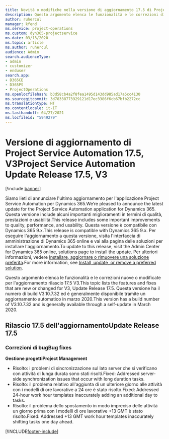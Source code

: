 ```yaml
---
title: Novità o modifiche nella versione di aggiornamento 17.5 di Project Service Automation, aggiornamento rapido V3
description: Questo argomento elenca le funzionalità e le correzioni disponibili nella versione di aggiornamento 17.5 di Project Service Automation V3.
author: ruhercul
manager: kfend
ms.service: project-operations
ms.custom: dyn365-projectservice
ms.date: 03/13/2020
ms.topic: article
ms.author: ruhercul
audience: Admin
search.audienceType:
- admin
- customizer
- enduser
search.app:
- D365CE
- D365PS
- ProjectOperations
ms.openlocfilehash: b3d58cb4a2f8fea1495d143dd985ad17a5cc4130
ms.sourcegitcommit: 3d78338773929121d17ec3386f6cb67bfb2272cc
ms.translationtype: HT
ms.contentlocale: it-IT
ms.lasthandoff: 04/27/2021
ms.locfileid: "5949279"
---
```

# <a name="project-service-automation-update-release-175-v3"></a><span data-ttu-id="e7404-103">Versione di aggiornamento di Project Service Automation 17.5, V3</span><span class="sxs-lookup"><span data-stu-id="e7404-103">Project Service Automation Update Release 17.5, V3</span></span>

[!include [banner](../includes/psa-now-project-operations.md)]

<span data-ttu-id="e7404-104">Siamo lieti di annunciare l'ultimo aggiornamento per l'applicazione Project Service Automation per Dynamics 365.</span><span class="sxs-lookup"><span data-stu-id="e7404-104">We’re pleased to announce the latest update for the Project Service Automation application for Dynamics 365.</span></span> <span data-ttu-id="e7404-105">Questa versione include alcuni importanti miglioramenti in termini di qualità, prestazioni e usabilità.</span><span class="sxs-lookup"><span data-stu-id="e7404-105">This release includes some important improvements to quality, performance, and usability.</span></span>  <span data-ttu-id="e7404-106">Questa versione è compatibile con Dynamics 365 9.x.</span><span class="sxs-lookup"><span data-stu-id="e7404-106">This release is compatible with Dynamics 365 9.x.</span></span> <span data-ttu-id="e7404-107">Per eseguire l'aggiornamento a questa versione, visita l'interfaccia di amministrazione di Dynamics 365 online e vai alla pagina delle soluzioni per installare l'aggiornamento.</span><span class="sxs-lookup"><span data-stu-id="e7404-107">To update to this release, visit the Admin Center for Dynamics 365 online, solutions page to install the update.</span></span> <span data-ttu-id="e7404-108">Per ulteriori informazioni, vedere [Installare, aggiornare o rimuovere una soluzione preferita](/power-platform/admin/install-remove-preferred-solution).</span><span class="sxs-lookup"><span data-stu-id="e7404-108">For more information, see [Install, update, or remove a preferred solution](/power-platform/admin/install-remove-preferred-solution).</span></span>

<span data-ttu-id="e7404-109">Questo argomento elenca le funzionalità e le correzioni nuove o modificate per l'aggiornamento rilascio 17.5 V3.</span><span class="sxs-lookup"><span data-stu-id="e7404-109">This topic lists the features and fixes that are new or changed for V3, Update Release 17.5.</span></span> <span data-ttu-id="e7404-110">Questa versione ha il numero di build V3.10.7.32 ed è generalmente disponibile tramite un aggiornamento automatico in marzo 2020.</span><span class="sxs-lookup"><span data-stu-id="e7404-110">This version has a build number of V3.10.7.32 and is generally available through a self-update in March 2020.</span></span>


## <a name="update-release-175"></a><span data-ttu-id="e7404-111">Rilascio 17.5 dell'aggiornamento</span><span class="sxs-lookup"><span data-stu-id="e7404-111">Update Release 17.5</span></span>

### <a name="bug-fixes"></a><span data-ttu-id="e7404-112">Correzioni di bug</span><span class="sxs-lookup"><span data-stu-id="e7404-112">Bug fixes</span></span>


<span data-ttu-id="e7404-113">**Gestione progetti**</span><span class="sxs-lookup"><span data-stu-id="e7404-113">**Project Management**</span></span>

- <span data-ttu-id="e7404-114">Risolto: i problemi di sincronizzazione sul lato server che si verificano con attività di lunga durata sono stati risolti.</span><span class="sxs-lookup"><span data-stu-id="e7404-114">Fixed: Addressed server-side synchronization issues that occur with long duration tasks.</span></span>
- <span data-ttu-id="e7404-115">Risolto: il problema relativo all'aggiunta di un ulteriore giorno alle attività con i modelli di ore lavorative a 24 ore è stato risolto.</span><span class="sxs-lookup"><span data-stu-id="e7404-115">Fixed: Addressed 24-hour work hour templates inaccurately adding an additional day to tasks.</span></span>
- <span data-ttu-id="e7404-116">Risolto: il problema dello spostamento in modo impreciso delle attività un giorno prima con i modelli di ore lavorative +13 GMT è stato risolto.</span><span class="sxs-lookup"><span data-stu-id="e7404-116">Fixed: Addressed +13 GMT work hour templates inaccurately shifting tasks one day ahead.</span></span>



[!INCLUDE[footer-include](../includes/footer-banner.md)]